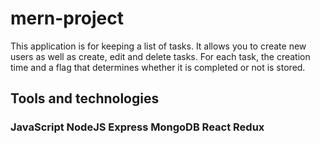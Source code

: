 # mern-project
This application is for keeping a list of tasks. 
It allows you to create new users as well as create, edit and delete tasks. 
For each task, the creation time and a flag that determines whether it is completed or not is stored.
## Tools and technologies
### JavaScript NodeJS Express MongoDB React Redux
